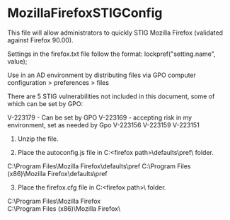 # MozillaFirefoxSTIGConfig

This file will allow administrators to quickly STIG Mozilla Firefox (validated against Firefox 90.00). 

Settings in the firefox.txt file follow the format:
  lockpref("setting.name", value);
  
Use in an AD environment by distributing files via GPO computer configuration > preferences > files

There are 5 STIG vulnerabilities not included in this document, some of which can be set by GPO:

V-223179 - Can be set by GPO 
V-223169 - accepting risk in my environment, set as needed by Gpo
V-223156
V-223159
V-223151	


1) Unzip the file.

2) Place the autoconfig.js file in C:\<firefox path>\defaults\pref\ folder.

C:\Program Files\Mozilla Firefox\defaults\pref
C:\Program Files (x86)\Mozilla Firefox\defaults\pref

3) Place the firefox.cfg file in C:\<firefox path>\ folder.

C:\Program Files\Mozilla Firefox\
C:\Program Files (x86)\Mozilla Firefox\
